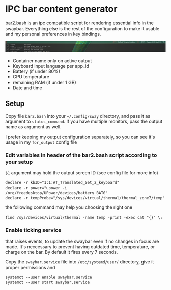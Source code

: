 # IPC bar content generator

bar2.bash is an ipc compatible script for rendering essential info in the swaybar.
Everything else is the rest of the configuration to make it usable and my personal preferences in key bindings.

![screenshot](demo.png)

* Container name only on active output
* Keyboard input language per app_id
* Battery (if under 80%)
* CPU temperature
* remaining RAM (if under 1 GB)
* Date and time

## Setup

Copy file `bar2.bash` into your `~/.config/sway` directory, and pass it as argument to `status_command`.
If you have multiple monitors, pass the output name as argument as well.

I prefer keeping my output configuration separately, so you can see it's usage in my `for_output` config file

### Edit variables in header of the bar2.bash script according to your setup

`$1` argument may hold the output screen ID (see config file for more info)

    declare -r kbID="1:1:AT_Translated_Set_2_keyboard"
    declare -r power="upower -i /org/freedesktop/UPower/devices/battery_BAT0"
    declare -r tempProbe="/sys/devices/virtual/thermal/thermal_zone7/temp"

the following command may help you choosing the right one

    find /sys/devices/virtual/thermal -name temp -print -exec cat "{}" \;

### Enable ticking service
that raises events, to update the swaybar even if no changes in focus are made.
It's neccessary to prevent having outdated time, temperature, or charge on the bar. By default it fires every 7 seconds.

Copy the `swaybar.service` file into `/etc/systemd/user/` directory, give it proper permissions and

    systemct --user enable swaybar.service
    systemct --user start swaybar.service
